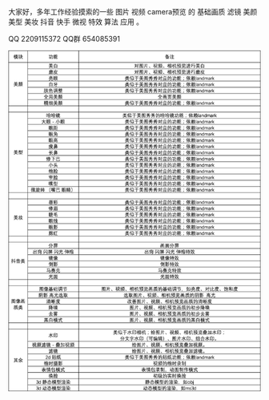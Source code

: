 大家好，多年工作经验摸索的一些 图片 视频 camera预览 的 基础画质 滤镜 美颜 美型 美妆 抖音 快手 微视 特效 算法 应用 。

QQ   2209115372      QQ群  654085391

![Image text](https://raw.githubusercontent.com/LiaoSu/Beauty/master/list.png)
